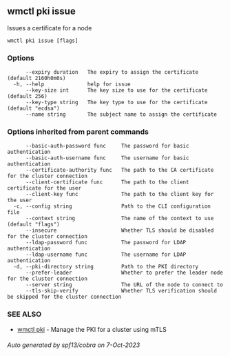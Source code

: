 ## wmctl pki issue

Issues a certificate for a node

```
wmctl pki issue [flags]
```

### Options

```
      --expiry duration   The expiry to assign the certificate (default 2160h0m0s)
  -h, --help              help for issue
      --key-size int      The key size to use for the certificate (default 256)
      --key-type string   The key type to use for the certificate (default "ecdsa")
      --name string       The subject name to assign the certificate
```

### Options inherited from parent commands

```
      --basic-auth-password func     The password for basic authentication
      --basic-auth-username func     The username for basic authentication
      --certificate-authority func   The path to the CA certificate for the cluster connection
      --client-certificate func      The path to the client certificate for the user
      --client-key func              The path to the client key for the user
  -c, --config string                Path to the CLI configuration file
      --context string               The name of the context to use (default "flags")
      --insecure                     Whether TLS should be disabled for the cluster connection
      --ldap-password func           The password for LDAP authentication
      --ldap-username func           The username for LDAP authentication
  -d, --pki-directory string         Path to the PKI directory
      --prefer-leader                Whether to prefer the leader node for the cluster connection
      --server string                The URL of the node to connect to
      --tls-skip-verify              Whether TLS verification should be skipped for the cluster connection
```

### SEE ALSO

* [wmctl pki](wmctl_pki.md)	 - Manage the PKI for a cluster using mTLS

###### Auto generated by spf13/cobra on 7-Oct-2023
